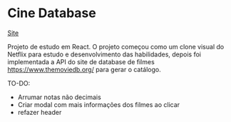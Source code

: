 # Cine Database
[Site](https://cinedb.crc.dev.br/)

Projeto de estudo em React.
O projeto começou como um clone visual do Netflix para estudo e desenvolvimento das habilidades, depois foi implementada a API do site de database de filmes https://www.themoviedb.org/ para gerar o catálogo.

TO-DO:
- Arrumar notas não decimais
- Criar modal com mais informações dos filmes ao clicar
- refazer header
